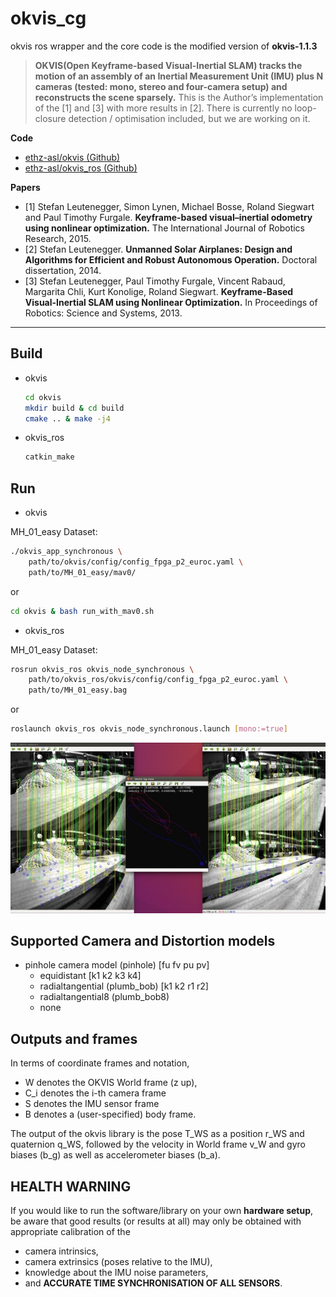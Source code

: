 # okvis_cg

okvis ros wrapper and the core code is the modified version of **okvis-1.1.3**

> **OKVIS(Open Keyframe-based Visual-Inertial SLAM) tracks the motion of an assembly of an Inertial Measurement Unit (IMU) plus N cameras (tested: mono, stereo and four-camera setup) and reconstructs the scene sparsely.** This is the Author’s implementation of the [1] and [3] with more results in [2]. There is currently no loop-closure detection / optimisation included, but we are working on it.

**Code**
* [ethz-asl/okvis (Github)](https://github.com/ethz-asl/okvis)
* [ethz-asl/okvis_ros (Github)](https://github.com/ethz-asl/okvis_ros)

**Papers**
* [1] Stefan Leutenegger, Simon Lynen, Michael Bosse, Roland Siegwart and Paul Timothy Furgale. **Keyframe-based visual–inertial odometry using nonlinear optimization.** The International Journal of Robotics Research, 2015.
* [2] Stefan Leutenegger. **Unmanned Solar Airplanes: Design and Algorithms for Efficient and Robust Autonomous Operation.** Doctoral dissertation, 2014.
* [3] Stefan Leutenegger, Paul Timothy Furgale, Vincent Rabaud, Margarita Chli, Kurt Konolige, Roland Siegwart. **Keyframe-Based Visual-Inertial SLAM using Nonlinear Optimization.** In Proceedings of Robotics: Science and Systems, 2013.

-----

## Build

* okvis
  ```bash
  cd okvis
  mkdir build & cd build
  cmake .. & make -j4
  ```
* okvis_ros
  ```bash
  catkin_make
  ```

## Run

* okvis

MH_01_easy Dataset:

```bash
./okvis_app_synchronous \
    path/to/okvis/config/config_fpga_p2_euroc.yaml \
    path/to/MH_01_easy/mav0/
```
or
```bash
cd okvis & bash run_with_mav0.sh
```

* okvis_ros

MH_01_easy Dataset:

```bash
rosrun okvis_ros okvis_node_synchronous \
    path/to/okvis_ros/okvis/config/config_fpga_p2_euroc.yaml \
    path/to/MH_01_easy.bag
```
or  
```bash
roslaunch okvis_ros okvis_node_synchronous.launch [mono:=true]
```

<div align=center>
  <img src="./images/okvis_run_mav.jpg">
</div>

## Supported Camera and Distortion models

* pinhole camera model (pinhole) [fu fv pu pv]
  - equidistant [k1 k2 k3 k4]
  - radialtangential (plumb_bob) [k1 k2 r1 r2]
  - radialtangential8 (plumb_bob8)
  - none

## Outputs and frames

In terms of coordinate frames and notation,

* W denotes the OKVIS World frame (z up),
* C_i denotes the i-th camera frame
* S denotes the IMU sensor frame
* B denotes a (user-specified) body frame.

The output of the okvis library is the pose T_WS as a position r_WS and quaternion q_WS, followed by the velocity in World frame v_W and gyro biases (b_g) as well as accelerometer biases (b_a).

## HEALTH WARNING
If you would like to run the software/library on your own **hardware setup**, be aware that good results (or results at all) may only be obtained with appropriate calibration of the

* camera intrinsics,
* camera extrinsics (poses relative to the IMU),
* knowledge about the IMU noise parameters,
* and **ACCURATE TIME SYNCHRONISATION OF ALL SENSORS**.
